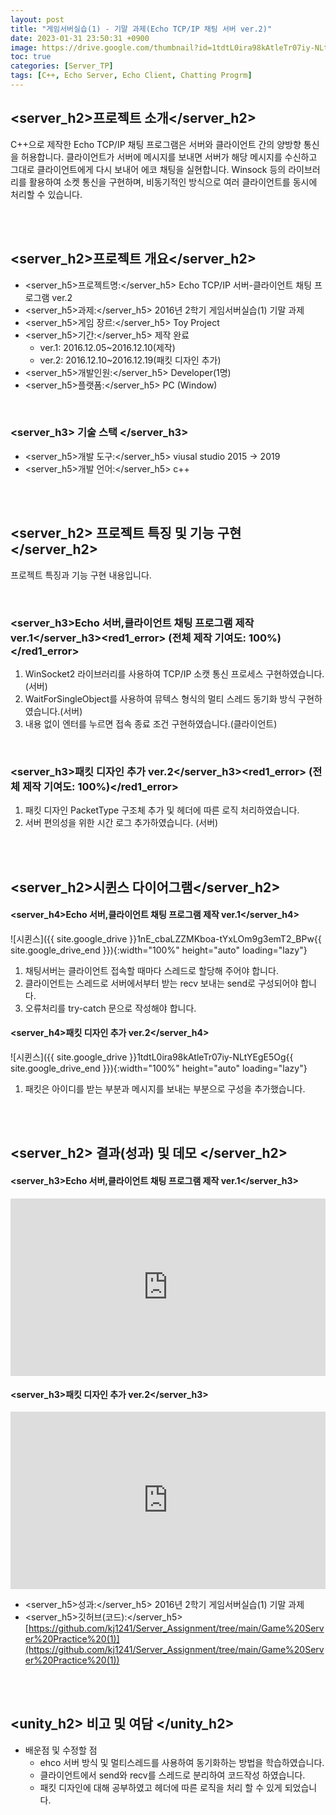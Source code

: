 ```yaml
---
layout: post
title: "게임서버실습(1) - 기말 과제(Echo TCP/IP 채팅 서버 ver.2)"
date: 2023-01-31 23:50:31 +0900
image: https://drive.google.com/thumbnail?id=1tdtL0ira98kAtleTr07iy-NLtYEgE5Og
toc: true
categories: [Server_TP]
tags: [C++, Echo Server, Echo Client, Chatting Progrm]
---
```


## <server_h2>프로젝트 소개</server_h2>

C++으로 제작한 Echo TCP/IP 채팅 프로그램은 서버와 클라이언트 간의 양방향 통신을 허용합니다. 클라이언트가 서버에 메시지를 보내면 서버가 해당 메시지를 수신하고 그대로 클라이언트에게 다시 보내어 에코 채팅을 실현합니다. Winsock 등의 라이브러리를 활용하여 소켓 통신을 구현하며, 비동기적인 방식으로 여러 클라이언트를 동시에 처리할 수 있습니다.

<br>
<br>

## <server_h2>프로젝트 개요</server_h2>

- <span><server_h5>프로젝트명:</server_h5> Echo TCP/IP 서버-클라이언트 채팅 프로그램 ver.2</span>
- <span><server_h5>과제:</server_h5> 2016년 2학기 게임서버실습(1) 기말 과제</span>
- <span><server_h5>게임 장르:</server_h5> Toy Project</span>
- <span><server_h5>기간:</server_h5> 제작 완료</span>
    - ver.1: 2016.12.05~2016.12.10(제작)
    - ver.2: 2016.12.10~2016.12.19(패킷 디자인 추가)
- <span><server_h5>개발인원:</server_h5> Developer(1명)</span>
- <span><server_h5>플랫폼:</server_h5> PC (Window)</span>

<br>

### <server_h3> 기술 스택 </server_h3>

- <span><server_h5>개발 도구:</server_h5> viusal studio 2015 → 2019  </span>
- <span><server_h5>개발 언어:</server_h5> c++  </span>

<br>
<br>

## <server_h2> 프로젝트 특징 및 기능 구현 </server_h2>

프로젝트 특징과 기능 구현 내용입니다.

<br>

### <server_h3>Echo 서버,클라이언트 채팅 프로그램 제작 ver.1</server_h3><red1_error> (전체 제작 기여도: 100%)</red1_error>

1. WinSocket2 라이브러리를 사용하여 TCP/IP 소캣 통신 프로세스 구현하였습니다.(서버)
2. WaitForSingleObject를 사용하여 뮤텍스 형식의 멀티 스레드 동기화 방식 구현하였습니다.(서버)
3. 내용 없이 엔터를 누르면 접속 종료 조건 구현하였습니다.(클라이언트)

<br>

### <server_h3>패킷 디자인 추가 ver.2</server_h3><red1_error> (전체 제작 기여도: 100%)</red1_error>

1. 패킷 디자인 PacketType  구조체 추가 및 헤더에 따른 로직 처리하였습니다.
2. 서버 편의성을 위한 시간 로그 추가하였습니다. (서버)

<br>
<br>

## <server_h2>시퀸스 다이어그램</server_h2>

#### **<server_h4>Echo 서버,클라이언트 채팅 프로그램 제작 ver.1</server_h4>**

![시퀸스]({{ site.google_drive }}1nE_cbaLZZMKboa-tYxLOm9g3emT2_BPw{{ site.google_drive_end }}){:width="100%" height="auto" loading="lazy"}

1. 채팅서버는 클라이언트 접속할 때마다 스레드로 할당해 주어야 합니다.
2. 클라이언트는 스레드로 서버에서부터 받는 recv 보내는 send로  구성되어야 합니다.
3. 오류처리를 try-catch 문으로 작성해야 합니다.


#### **<server_h4>패킷 디자인 추가 ver.2</server_h4>**

![시퀸스]({{ site.google_drive }}1tdtL0ira98kAtleTr07iy-NLtYEgE5Og{{ site.google_drive_end }}){:width="100%" height="auto" loading="lazy"}

1. 패킷은 아이디를 받는 부분과 메시지를 보내는 부분으로 구성을 추가했습니다.

<br>
<br>

## <server_h2> 결과(성과) 및 데모 </server_h2>

#### **<server_h3>Echo 서버,클라이언트 채팅 프로그램 제작 ver.1</server_h3>**
<iframe width="100%" style="aspect-ratio:16/9" src="https://www.youtube.com/embed/jfzdyEIj1hU" title="채팅 서버 제작(화질 개선)" frameborder="0" allow="accelerometer; autoplay; clipboard-write; encrypted-media; gyroscope; picture-in-picture; web-share" allowfullscreen></iframe>

#### **<server_h3>패킷 디자인 추가 ver.2</server_h3>**
<iframe width="100%" style="aspect-ratio:16/9" src="https://www.youtube.com/embed/y5QNQ_o9nDI" title="채팅 서버 제작(ver.1.2)" frameborder="0" allow="accelerometer; autoplay; clipboard-write; encrypted-media; gyroscope; picture-in-picture; web-share" allowfullscreen></iframe>

- <span><server_h5>성과:</server_h5> 2016년 2학기 게임서버실습(1) 기말 과제 </span>
- <span><server_h5>깃허브(코드):</server_h5> [https://github.com/kj1241/Server_Assignment/tree/main/Game%20Server%20Practice%20(1)](https://github.com/kj1241/Server_Assignment/tree/main/Game%20Server%20Practice%20(1))</span>

<br>
<br>

## <unity_h2> 비고 및 여담 </unity_h2>

- 배운점 및 수정할 점
    - ehco 서버 방식 및 멀티스레드를 사용하여 동기화하는 방법을 학습하였습니다.
    - 클라이언트에서 send와 recv를 스레드로 분리하여 코드작성 하였습니다.
    - 패킷 디자인에 대해 공부하였고 헤더에 따른 로직을 처리 할 수 있게 되었습니다.